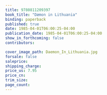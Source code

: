 ```yaml
---
title: 9780811209397
book_title: "Dæmon in Lithuania"
binding: paperback
published: true
date: 1985-04-01T06:00:25-04:00
publication_date: 1985-04-01T06:00:25-04:00
show_in_forthcoming: false
contributors:

cover_image_path: Daemon_In_Lithuania.jpg
forsale: false
saleprice:
shipping_charge:
price_us: 7.95
price_cn:
trim_size:
page_count:
---
```



